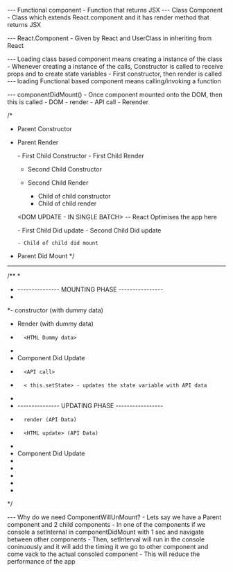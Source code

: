 --- Functional component - Function that returns JSX
--- Class Component - Class which extends React.component and it has render method that returns JSX

--- React.Component - Given by React and UserClass in inheriting from React

--- Loading class based component means creating a instance of the class
    - Whenever creating a instance of the calls, Constructor is called to receive props and to create state variables
    - First constructor, then render is called
--- loading Functional based component means calling/invoking a function

--- componentDidMount() - Once component mounted onto the DOM, then this is called
                        - DOM - render - API call - Rerender



/*
 - Parent Constructor
 - Parent Render

   <RENDER PHASE>
    - First Child Constructor
    - First Child Render

    - Second Child Constructor
    - Second Child Render

      - Child of child constructor
      - Child of child render

    <DOM UPDATE - IN SINGLE BATCH> -- React Optimises the app here 

    <COMMIT PHASE>
    - First Child Did update
    - Second Child Did update

       - Child of child did mount
  
  - Parent Did Mount
*/



-------------------------------------------------------------------------------


/**
 * 
 * --------------- MOUNTING PHASE ----------------
 * 
 *- constructor (with dummy data)
 * Render (with dummy data)
 *       <HTML Dummy data>
 * 
 * Component Did Update
 *       <API call>
 *       < this.setState> - updates the state variable with API data
 * 
 * --------------- UPDATING PHASE -----------------
 *       render (API Data)
 *       <HTML update> (API Data)
 * 
 * Component Did Update
 * 
 * 
 * 
 * 
 * 
 */

 --- Why do we need ComponentWillUnMount?
    - Lets say we have a Parent component and 2 child components
    - In one of the components if we console a setInternal in componentDidMount with 1 sec and navigate between other components
    - Then, setInterval will run in the console coninuously and it will add the timing it we go to other component and come vack to the actual consoled component
    - This will reduce the performance of the app